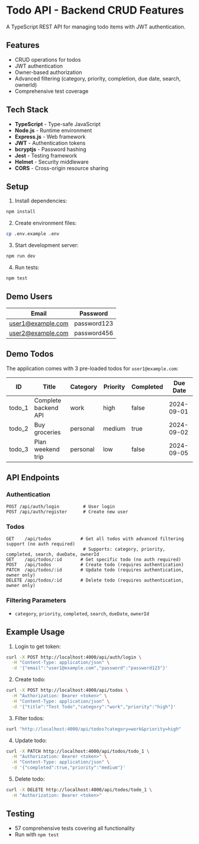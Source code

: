 # Todo API - Backend CRUD Features

A TypeScript REST API for managing todo items with JWT authentication.

## Features

- CRUD operations for todos
- JWT authentication
- Owner-based authorization
- Advanced filtering (category, priority, completion, due date, search, ownerId)
- Comprehensive test coverage

## Tech Stack

- **TypeScript** - Type-safe JavaScript
- **Node.js** - Runtime environment
- **Express.js** - Web framework
- **JWT** - Authentication tokens
- **bcryptjs** - Password hashing
- **Jest** - Testing framework
- **Helmet** - Security middleware
- **CORS** - Cross-origin resource sharing

## Setup

1. Install dependencies:
```bash
npm install
```

2. Create environment files:
```bash
cp .env.example .env
```

3. Start development server:
```bash
npm run dev
```

4. Run tests:
```bash
npm test
```

## Demo Users

| Email | Password |
|-------|----------|
| user1@example.com | password123 |
| user2@example.com | password456 |

## Demo Todos

The application comes with 3 pre-loaded todos for `user1@example.com`:

| ID | Title | Category | Priority | Completed | Due Date |
|----|-------|----------|----------|-----------|----------|
| todo_1 | Complete backend API | work | high | false | 2024-09-01 |
| todo_2 | Buy groceries | personal | medium | true | 2024-09-02 |
| todo_3 | Plan weekend trip | personal | low | false | 2024-09-05 |

## API Endpoints

### Authentication
```http
POST /api/auth/login         # User login
POST /api/auth/register      # Create new user
```

### Todos
```http
GET    /api/todos           # Get all todos with advanced filtering support (no auth required)
                             # Supports: category, priority, completed, search, dueDate, ownerId
GET    /api/todos/:id       # Get specific todo (no auth required)
POST   /api/todos           # Create todo (requires authentication)
PATCH  /api/todos/:id       # Update todo (requires authentication, owner only)
DELETE /api/todos/:id       # Delete todo (requires authentication, owner only)
```

### Filtering Parameters
- `category`, `priority`, `completed`, `search`, `dueDate`, `ownerId`

## Example Usage

1. Login to get token:
```bash
curl -X POST http://localhost:4000/api/auth/login \
  -H "Content-Type: application/json" \
  -d '{"email":"user1@example.com","password":"password123"}'
```

2. Create todo:
```bash
curl -X POST http://localhost:4000/api/todos \
  -H "Authorization: Bearer <token>" \
  -H "Content-Type: application/json" \
  -d '{"title":"Test Todo","category":"work","priority":"high"}'
```

3. Filter todos:
```bash
curl "http://localhost:4000/api/todos?category=work&priority=high"
```

4. Update todo:
```bash
curl -X PATCH http://localhost:4000/api/todos/todo_1 \
  -H "Authorization: Bearer <token>" \
  -H "Content-Type: application/json" \
  -d '{"completed":true,"priority":"medium"}'
```

5. Delete todo:
```bash
curl -X DELETE http://localhost:4000/api/todos/todo_1 \
  -H "Authorization: Bearer <token>"
```

## Testing

- 57 comprehensive tests covering all functionality
- Run with `npm test`